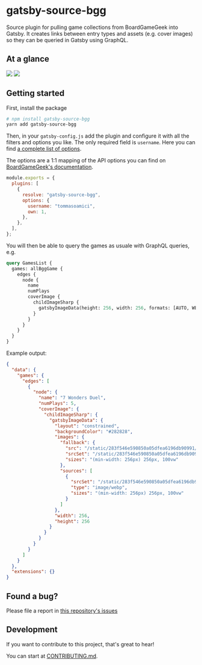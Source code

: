 # gatsby-source-bgg

Source plugin for pulling game collections from BoardGameGeek into Gatsby.
It creates links between entry types and assets (e.g. cover images) so they can be queried in Gatsby using GraphQL.

## At a glance

<img src="https://img.shields.io/bundlephobia/minzip/gatsby-source-bgg">
<img src="https://img.shields.io/npm/v/gatsby-source-bgg">

## Getting started

First, install the package

```sh
# npm install gatsby-source-bgg
yarn add gatsby-source-bgg
```

Then, in your `gatsby-config.js` add the plugin and configure it with all the filters and options you like.
The only required field is `username`. Here you can find [a complete list of options](./src/pluginOptions.ts).

The options are a 1:1 mapping of the API options you can find on [BoardGameGeek's documentation](https://boardgamegeek.com/wiki/page/BGG_XML_API2#Collection).

```js
module.exports = {
  plugins: [
    {
      resolve: "gatsby-source-bgg",
      options: {
        username: "tommasoamici",
        own: 1,
      },
    },
  ],
};
```

You will then be able to query the games as usuale with GraphQL queries, e.g.

```graphql
query GamesList {
  games: allBggGame {
    edges {
      node {
        name
        numPlays
        coverImage {
          childImageSharp {
            gatsbyImageData(height: 256, width: 256, formats: [AUTO, WEBP])
          }
        }
      }
    }
  }
}
```

Example output:

```json
{
  "data": {
    "games": {
      "edges": [
        {
          "node": {
            "name": "7 Wonders Duel",
            "numPlays": 5,
            "coverImage": {
              "childImageSharp": {
                "gatsbyImageData": {
                  "layout": "constrained",
                  "backgroundColor": "#282828",
                  "images": {
                    "fallback": {
                      "src": "/static/283f546e590850a05dfea6196db90991/68974/pic3376065.jpg",
                      "srcSet": "/static/283f546e590850a05dfea6196db90991/d4a57/pic3376065.jpg 64w,\n/static/283f546e590850a05dfea6196db90991/19e71/pic3376065.jpg 128w,\n/static/283f546e590850a05dfea6196db90991/68974/pic3376065.jpg 256w,\n/static/283f546e590850a05dfea6196db90991/3c367/pic3376065.jpg 512w",
                      "sizes": "(min-width: 256px) 256px, 100vw"
                    },
                    "sources": [
                      {
                        "srcSet": "/static/283f546e590850a05dfea6196db90991/8257c/pic3376065.webp 64w,\n/static/283f546e590850a05dfea6196db90991/6766a/pic3376065.webp 128w,\n/static/283f546e590850a05dfea6196db90991/22bfc/pic3376065.webp 256w,\n/static/283f546e590850a05dfea6196db90991/d689f/pic3376065.webp 512w",
                        "type": "image/webp",
                        "sizes": "(min-width: 256px) 256px, 100vw"
                      }
                    ]
                  },
                  "width": 256,
                  "height": 256
                }
              }
            }
          }
        }
      ]
    }
  },
  "extensions": {}
}
```

## Found a bug?

Please file a report in [this repository's issues](https://github.com/TommasoAmici/gatsby-source-bgg/issues)

## Development

If you want to contribute to this project, that's great to hear!

You can start at [CONTRIBUTING.md](./CONTRIBUTING.md).
